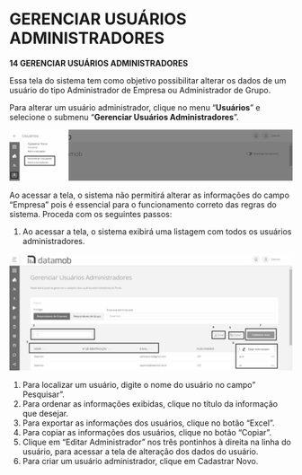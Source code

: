 # GERENCIAR USUÁRIOS ADMINISTRADORES

**14 GERENCIAR USUÁRIOS ADMINISTRADORES**

Essa tela do sistema tem como objetivo possibilitar alterar os dados de um usuário do tipo Administrador de Empresa ou Administrador de Grupo.

Para alterar um usuário administrador, clique no menu “**Usuários**” e selecione o submenu “**Gerenciar Usuários Administradores**”.

![](<.gitbook/assets/0 (7) (1).png>)

Ao acessar a tela, o sistema não permitirá alterar as informações do campo “Empresa” pois é essencial para o funcionamento correto das regras do sistema. Proceda com os seguintes passos:

1. Ao acessar a tela, o sistema exibirá uma listagem com todos os usuários administradores.

![](<.gitbook/assets/1 (6) (1).png>)

1. Para localizar um usuário, digite o nome do usuário no campo” Pesquisar”.
2. Para ordenar as informações exibidas, clique no título da informação que desejar.
3. Para exportar as informações dos usuários, clique no botão “Excel”.
4. Para copiar as informações dos usuários, clique no botão “Copiar”.
5. Clique em “Editar Administrador” nos três pontinhos à direita na linha do usuário, para acessar a tela de alteração dos dados do usuário.
6. Para criar um usuário administrador, clique em Cadastrar Novo.
